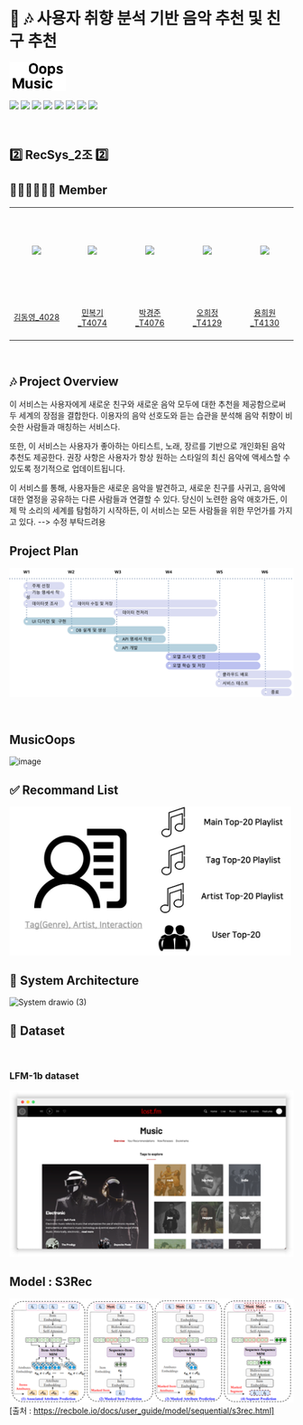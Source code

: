 # 💁 🎶  사용자 취향 분석 기반 음악 추천 및 친구 추천

<a align = "center"><img width="100" src="img/musicoops.png"></a>

 <img src="https://img.shields.io/badge/Python-3776AB?style=flat-square&logo=Python&logoColor=white"> <img src="https://img.shields.io/badge/Pytorch-EE4C2C?style=flat-square&logo=Pytorch&logoColor=white"> <img src="https://img.shields.io/badge/PostgreSQL-316192?style=flat-square&logo=postgresql&logoColor=white"> <img src="https://img.shields.io/badge/Google_Cloud-4285F4?style=flat-square&logo=google-cloud&logoColor=white"> <img src="https://img.shields.io/badge/Airflow-017CEE?style=flat-square&logo=Apache%20Airflow&logoColor=white"> <img src="https://img.shields.io/badge/FastAPI-005571?style=flat-square&logo=fastapi"> <img src="https://img.shields.io/badge/docker-%230db7ed.svg?style=flat-square&logo=docker&logoColor=white"> <img src="https://img.shields.io/badge/Flutter-02569B?style=flat-square&logo=flutter&logoColor=white">

&nbsp;
&nbsp;

## 2️⃣ RecSys_2조 2️⃣

## 🙋🏻‍♂️🙋🏻‍♀️  Member
<table align="center">
  <tr height="155px">
    <td align="center" width="150px">
      <a href="https://github.com/ktasha45"><img src="https://avatars.githubusercontent.com/ktasha45"/></a>
    </td>
    <td align="center" width="150px">
      <a href="https://github.com/NIckmin96"><img src="https://avatars.githubusercontent.com/NIckmin96"/></a>
    </td>
    <td align="center" width="150px">
      <a href="https://github.com/parkkyungjun"><img src="https://avatars.githubusercontent.com/parkkyungjun"/></a>
    </td>
    <td align="center" width="150px">
      <a href="https://github.com/HeeJeongOh"><img src="https://avatars.githubusercontent.com/HeeJeongOh"/></a>
    </td>
    <td align="center" width="150px">
      <a href="https://github.com/yhw991228"><img src="https://avatars.githubusercontent.com/yhw991228"/></a>
    </td>
  </tr>
  <tr height="80px">
    <td align="center" width="150px">
      <a href="https://github.com/ktasha45">김동영_4028</a>
    </td>
    <td align="center" width="150px">
      <a href="https://github.com/NIckmin96">민복기_T4074</a>
    </td>
    <td align="center" width="150px">
      <a href="https://github.com/parkkyungjun">박경준_T4076</a>
    </td>
    <td align="center" width="150px">
      <a href="https://github.com/HeeJeongOh">오희정_T4129</a>
    </td>
    <td align="center" width="150px">
      <a href="https://github.com/yhw991228">용희원_T4130</a>
    </td>
  </tr>
</table>
&nbsp;

## 🎶  Project Overview
이 서비스는 사용자에게 새로운 친구와 새로운 음악 모두에 대한 추천을 제공함으로써 두 세계의 장점을 결합한다. 이용자의 음악 선호도와 듣는 습관을 분석해 음악 취향이 비슷한 사람들과 매칭하는 서비스다.

또한, 이 서비스는 사용자가 좋아하는 아티스트, 노래, 장르를 기반으로 개인화된 음악 추천도 제공한다. 권장 사항은 사용자가 항상 원하는 스타일의 최신 음악에 액세스할 수 있도록 정기적으로 업데이트됩니다.

이 서비스를 통해, 사용자들은 새로운 음악을 발견하고, 새로운 친구를 사귀고, 음악에 대한 열정을 공유하는 다른 사람들과 연결할 수 있다. 당신이 노련한 음악 애호가든, 이제 막 소리의 세계를 탐험하기 시작하든, 이 서비스는 모든 사람들을 위한 무언가를 가지고 있다.
--> 수정 부탁드려용

## Project Plan

![plan.png](img/plan.png)

&nbsp;
## MusicOops
<img width="1200" alt="image" src="https://user-images.githubusercontent.com/74080194/217674648-f4589392-3894-467f-8e3c-b389bc3b5f80.png">

## ✅ Recommand List
<img width = "500" src = "img/reclist.png">

## 🚨 System Architecture

![System drawio (3)](https://user-images.githubusercontent.com/74080194/217675107-c551bd51-65ce-45c5-8b38-e5e0c11cec90.png)



## 📀 Dataset
&nbsp; 
### LFM-1b dataset
![lastfmsite.png](img/lastfmsite.png)

[//]: # ()
[//]: # (![lastfmapi2.png]&#40;img/lastfmapi2.png&#41;)

[//]: # ()
[//]: # (![lastfmapi1.png]&#40;img/lastfmapi1.png&#41;)

## Model : S3Rec
![s3rec.png](img%2Fs3rec.png)
[출처 : https://recbole.io/docs/user_guide/model/sequential/s3rec.html]


[//]: # (## DB : Postgresql)


